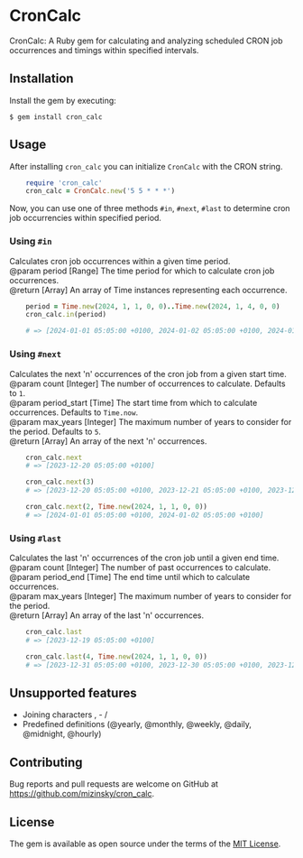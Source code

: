 # CronCalc

CronCalc: A Ruby gem for calculating and analyzing scheduled CRON job occurrences and timings within specified intervals.

## Installation

Install the gem by executing:

    $ gem install cron_calc

## Usage

After installing `cron_calc` you can initialize `CronCalc` with the CRON string.

```ruby
    require 'cron_calc'
    cron_calc = CronCalc.new('5 5 * * *')
```

Now, you can use one of three methods `#in`, `#next`, `#last` to determine cron job occurrencies within specified period.

### Using `#in`

Calculates cron job occurrences within a given time period.\
@param period [Range] The time period for which to calculate cron job occurrences.\
@return [Array<Time>] An array of Time instances representing each occurrence.

```ruby
    period = Time.new(2024, 1, 1, 0, 0)..Time.new(2024, 1, 4, 0, 0)
    cron_calc.in(period)

    # => [2024-01-01 05:05:00 +0100, 2024-01-02 05:05:00 +0100, 2024-01-03 05:05:00 +0100]
```

### Using `#next`

Calculates the next 'n' occurrences of the cron job from a given start time.\
@param count [Integer] The number of occurrences to calculate. Defaults to `1`.\
@param period_start [Time] The start time from which to calculate occurrences. Defaults to `Time.now`.\
@param max_years [Integer] The maximum number of years to consider for the period. Defaults to `5`.\
@return [Array<Time>] An array of the next 'n' occurrences.

```ruby
    cron_calc.next
    # => [2023-12-20 05:05:00 +0100]

    cron_calc.next(3)
    # => [2023-12-20 05:05:00 +0100, 2023-12-21 05:05:00 +0100, 2023-12-22 05:05:00 +0100]

    cron_calc.next(2, Time.new(2024, 1, 1, 0, 0))
    # => [2024-01-01 05:05:00 +0100, 2024-01-02 05:05:00 +0100]
```

### Using `#last`

Calculates the last 'n' occurrences of the cron job until a given end time.\
@param count [Integer] The number of past occurrences to calculate.\
@param period_end [Time] The end time until which to calculate occurrences.\
@param max_years [Integer] The maximum number of years to consider for the period.\
@return [Array<Time>] An array of the last 'n' occurrences.

```ruby
    cron_calc.last
    # => [2023-12-19 05:05:00 +0100]

    cron_calc.last(4, Time.new(2024, 1, 1, 0, 0))
    # => [2023-12-31 05:05:00 +0100, 2023-12-30 05:05:00 +0100, 2023-12-29 05:05:00 +0100, 2023-12-28 05:05:00 +0100]
```

## Unsupported features

- Joining characters , - /
- Predefined definitions (@yearly, @monthly, @weekly, @daily, @midnight, @hourly)

## Contributing

Bug reports and pull requests are welcome on GitHub at https://github.com/mizinsky/cron_calc.

## License

The gem is available as open source under the terms of the [MIT License](https://opensource.org/licenses/MIT).
